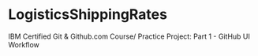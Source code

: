 # LogisticsShippingRates
IBM Certified Git &amp; Github.com Course/ Practice Project: Part 1 - GitHub UI Workflow
